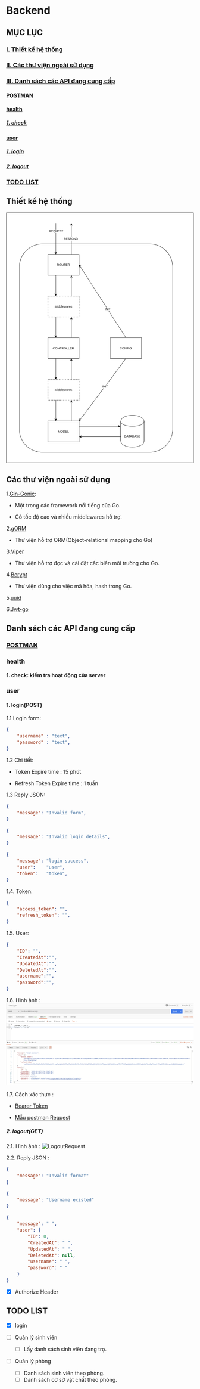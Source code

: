 # Backend

## MỤC LỤC

### [I. Thiết kế hệ thống](#thiết-kế-hế-thống)

### [II. Các thư viện ngoài sử dụng](#các-thư-viện-ngoài-sử-dụng)

### [III. Danh sách các API đang cung cấp](#danh-sách-các-api-đang-cung-cấp)

#### [POSTMAN](#POSTMAN)

#### [health](#health)

##### [1. check](#1-check-kiểm-tra-hoạt-động-của-server)

#### [user](#user)

##### [1. login](#1-loginpost)

##### [2. logout](#2-logoutget)

### [TODO LIST](#todo-list)

## Thiết kế hệ thống

![BackEndDesign](img/DormAppBackendDesign.png)

## Các thư viện ngoài sử dụng

1.[Gin-Gonic](https://github.com/gin-gonic):

- Một trong các framework nổi tiếng của Go.

- Có tốc độ cao và nhiều middlewares hỗ trợ.

2.[gORM](https://gorm.io/)

- Thư viện hỗ trợ ORM(Object-relational mapping cho Go)

3.[Viper](https://github.com/spf13/viper)

- Thư viện hỗ trợ đọc và cài đặt cấc biến môi trường cho Go.

4.[Bcrypt](https://pkg.go.dev/golang.org/x/crypto/bcrypt?tab=doc)

- Thư viện dùng cho việc mã hóa, hash trong Go.

5.[uuid](https://github.com/twinj/uuid)

6.[Jwt-go](https://github.com/dgrijalva/jwt-go)

## Danh sách các API đang cung cấp

### [POSTMAN](https://www.getpostman.com/collections/8894497461d3adc2ec1e)

### health

#### 1. check: kiểm tra hoạt động của server

### user

#### 1. login(POST)

1.1 Login form:

```JSON
{
    "username" : "text",
    "password" : "text",
}
```

1.2 Chi tiết:

- Token Expire time : 15 phút

- Refresh Token Expire time :  1 tuần

1.3 Reply JSON:

```JSON
{
    "message": "Invalid form",
}
```

```JSON
{
    "message": "Invalid login details",
}
```

```JSON
{
    "message": "login success",
    "user":    "user",
    "token":   "token",
}
```

1.4. Token:

```JSON
{
    "access_token": "",
    "refresh_token": "",
}
```

1.5. User:

```JSON
{
    "ID": "",
    "CreatedAt":"",
    "UpdatedAt":"",
    "DeletedAt":"",
    "username":"",
    "password":"",
}
```

1.6. Hình ảnh :
![LoginRequest](img/UserLoginRequest.png)

1.7. Cách xác thực :

- [Bearer Token](https://learning.postman.com/docs/postman/sending-api-requests/authorization/#bearer-token)

- [Mẫu postman Request](https://www.postman.com/collections/7f941b400a88ddd9c137)

##### 2. logout(GET)

2.1. Hình ảnh :
![LogoutRequest](img/UserLogout)

2.2. Reply JSON :

```JSON
{
    "message": "Invalid format"
}
```

```JSON
{
    "message": "Username existed"
}
```

```JSON
{
    "message": " ",
    "user": {
        "ID": 0,
        "CreatedAt": " ",
        "UpdatedAt": " ",
        "DeletedAt": null,
        "username": " ",
        "password": " "
    }
}
```

- [x] Authorize Header

## TODO LIST

- [x] login

- [ ] Quản lý sinh viên

  - [ ] Lấy danh sách sinh viên đang trọ.

- [ ] Quản lý phòng

  - [ ] Danh sách sinh viên theo phòng.
  - [ ] Danh sách cơ sở vật chất theo phòng.
